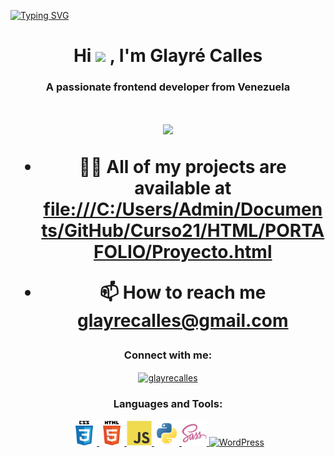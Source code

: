[![Typing SVG](https://readme-typing-svg.demolab.com?font=Fira+Code&duration=1000&pause=1000&width=435&lines=Hola+Soy+Glayr%C3%A9;Soy+desarrollador+FullStack)](https://git.io/typing-svg)

<h1 align="center">Hi <img src= https://www.emojiall.com/images/60/microsoft-teams/1f44b.png /> , I'm Glayré Calles</h1>

<h3 align="center">A passionate frontend developer from Venezuela </h3>

<h1 align="center"> <img src= https://www.emojiall.com/images/60/skype/1f469-200d-1f4bb.png />


- 👨‍💻 All of my projects are available at [file:///C:/Users/Admin/Documents/GitHub/Curso21/HTML/PORTAFOLIO/Proyecto.html](file:///C:/Users/Admin/Documents/GitHub/Curso21/HTML/PORTAFOLIO/Proyecto.html)

- 📫 How to reach me **glayrecalles@gmail.com**

<h3 align="center">Connect with me:</h3>
<p align="center">
<a href="https://linkedin.com/in/glayrecalles" target="blank"><img align="center" src="https://raw.githubusercontent.com/rahuldkjain/github-profile-readme-generator/master/src/images/icons/Social/linked-in-alt.svg" alt="glayrecalles" height="30" width="40" /></a>
</p>

<h3 align="center">Languages and Tools:</h3>
<p align="center"> <a href="https://www.w3schools.com/css/" target="_blank" rel="noreferrer"> <img src="https://raw.githubusercontent.com/devicons/devicon/master/icons/css3/css3-original-wordmark.svg" alt="css3" width="40" height="40"/> </a> <a href="https://www.w3.org/html/" target="_blank" rel="noreferrer"> <img src="https://raw.githubusercontent.com/devicons/devicon/master/icons/html5/html5-original-wordmark.svg" alt="html5" width="40" height="40"/> </a> <a href="https://developer.mozilla.org/en-US/docs/Web/JavaScript" target="_blank" rel="noreferrer"> <img src="https://raw.githubusercontent.com/devicons/devicon/master/icons/javascript/javascript-original.svg" alt="javascript" width="40" height="40"/> </a> <a href="https://www.python.org" target="_blank" rel="noreferrer"> <img src="https://raw.githubusercontent.com/devicons/devicon/master/icons/python/python-original.svg" alt="python" width="40" height="40"/> </a> <a href="https://sass-lang.com" target="_blank" rel="noreferrer"> <img src="https://raw.githubusercontent.com/devicons/devicon/master/icons/sass/sass-original.svg" alt="sass" width="40" height="40"/> </a> <a href="https://wordpress.com/es/" target="_blank"> <img src="https://upload.wikimedia.org/wikipedia/commons/thumb/a/ae/WordPress.svg/1200px-WordPress.svg.png" alt="WordPress" width="60"/> </a>
</p>


<!--  <p align="center">
  <img src="https://github-readme-stats.vercel.app/api/top-langs/?username=Haonter&layout=donut-vertical&hide_border=true&border_radius=20&title_color=ffffff&text_color=ffffff&bg_color=DEG,001f34,00709a,001f34&card_width=320px">
</p> -->








